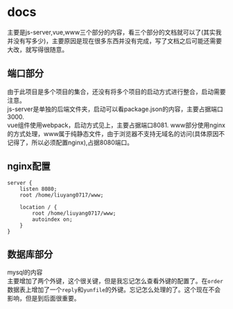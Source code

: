 # docs
主要是js-server,vue,www三个部分的内容，看三个部分的文档就可以了(其实我并没有写多少)，主要原因是现在很多东西并没有完成，写了文档之后可能还需要大改，就写得很随意。
## 端口部分
由于此项目是多个项目的集合，还没有将多个项目的启动方式进行整合，启动需要注意。  
js-server是单独的后端文件夹，启动可以看package.json的内容，主要占据端口3000.  
vue组件使用webpack，启动方式见上，主要占据端口8081.
www部分使用nginx的方式处理，www属于纯静态文件，由于浏览器不支持无域名的访问(具体原因不记得了，所以必须配置nginx),占据8080端口。
## nginx配置
```
server {
	listen 8080;
    root /home/liuyang0717/www;
    
    location / {
   		root /home/liuyang0717/www;
   		autoindex on;
    }
}
```

## 数据库部分
mysql的内容  
主要增加了两个外键，这个很关键，但是我忘记怎么查看外键的配置了。在`order`数据表上增加了一个`reply`和`yunfile`的外键。忘记怎么处理的了。这个现在不会影响，但是到后面很重要。